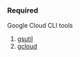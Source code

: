 ### Required

Google Cloud CLI tools

1. [gsutil](https://cloud.google.com/storage/docs/gsutil_install)
2. [gcloud](https://cloud.google.com/sdk/docs/install)
